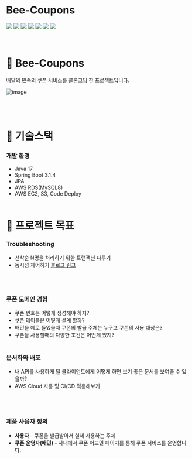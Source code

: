 # Bee-Coupons

<div align="left">
<img src="https://img.shields.io/badge/-Spring Boot-6DB33F?style=flat&logo=SpringBoot&logoColor=white">
<img src="https://img.shields.io/badge/-Gradle-02303A?style=flat&logo=Gradle">
<img src="https://img.shields.io/badge/-Java-007396?style=flat&logo=Java">
<img src="https://img.shields.io/badge/-JPA-FF3621?style=flat&logo=Databricks&logoColor=white">
<img src="https://img.shields.io/badge/-MySQL-4479A1?style=flat&logo=MySQL&logoColor=white">
<img src="https://img.shields.io/badge/-AWS EC2, S3, Code Deploy-232F3E?style=flat&logo=AmazonAWS">
<img src="https://img.shields.io/badge/-GitHub Actions-2088FF?style=flat&logo=GitHubActions&logoColor=white">
</div>
<br><br>


# 🐝 Bee-Coupons

배달의 민족의 쿠폰 서비스를 클론코딩 한 프로젝트입니다.

![image](https://user-images.githubusercontent.com/36220595/140631449-5556dc84-4cf0-490f-ac4c-0b98b4afdee1.png)
<br><br><br><br>
# **🚀 기술스택**

### **개발 환경**

- Java 17
- Spring Boot 3.1.4
- JPA
- AWS RDS(MySQL8)
- AWS EC2, S3, Code Deploy
<br><br>


# 🎯 프로젝트 목표


### Troubleshooting
- 선착순 N명을 처리하기 위한 트랜잭션 다루기
- 동시성 제어하기 [블로그 링크](https://viper1.tistory.com/57)

<br><br>

### **쿠폰 도메인 경험**

- 쿠폰 번호는 어떻게 생성해야 하지?
- 쿠폰 테이블은 어떻게 설계 할까?
- 배민을 예로 들었을때 쿠폰의 발급 주체는 누구고 쿠폰의 사용 대상은?
- 쿠폰을 사용할때의 다양한 조건은 어떤게 있지?
<br><br>

### **문서화와 배포**

- 내 API를 사용하게 될 클라이언트에게 어떻게 하면 보기 좋은 문서를 보여줄 수 있을까?
- AWS Cloud 사용 및 CI/CD 적용해보기
<br><br>
<br><br>


### 제품 사용자 정의

- **사용자** - 쿠폰을 발급받아서 실제 사용하는 주체
- **쿠폰** **운영자(배민)** - 사내에서 쿠폰 어드민 페이지를 통해 쿠폰 서비스를 운영합니다.
<br><br>
